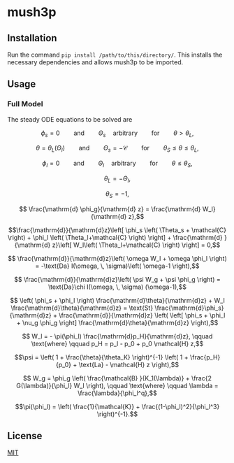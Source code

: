 # mush3p #

## Installation ##
Run the command `pip install /path/to/this/directory/`.
This installs the necessary dependencies and allows mush3p to be imported.

## Usage ##

### Full Model ###
The steady ODE equations to be solved are
```math
\phi_s = 0 \qquad \text{and} \qquad \Theta_s \quad \text{arbitrary} \qquad \text{for} \qquad \theta > \theta_L,
```

```math
\theta = \theta_L(\Theta_l)\qquad \text{and} \qquad \Theta_s = - \mathcal{C}
\qquad \text{for} \qquad \theta_S \leq \theta \leq \theta_L,
```

```math
\phi_l = 0 \qquad \text{and} \qquad \Theta_l \quad \text{arbitrary} \qquad \text{for} \qquad \theta \leq \theta_S,
```

```math
\theta_L = - \Theta_l,
```

```math
\theta_S = -1,
```

```math
  \frac{\mathrm{d} \phi_g}{\mathrm{d} z} = \frac{\mathrm{d} W_l}{\mathrm{d} z},
```

```math
\frac{\mathrm{d}}{\mathrm{d}z}\left[ \phi_s \left( \Theta_s + \mathcal{C} \right) + \phi_l \left( \Theta_l+\mathcal{C} \right) \right] 
+ \frac{\mathrm{d} }{\mathrm{d} z}\left[ W_l\left( \Theta_l+\mathcal{C} \right)  \right] 
= 0,
```

```math
  \frac{\mathrm{d}}{\mathrm{d}z}\left( \omega W_l + \omega \phi_l \right)
  = -\text{Da} I(\omega, \, \sigma)\left( \omega-1 \right),
```

```math
  \frac{\mathrm{d}}{\mathrm{d}z}\left( \psi W_g + \psi \phi_g \right) 
  = \text{Da}\chi I(\omega, \, \sigma) (\omega-1),
```

```math
  \left( \phi_s + \phi_l \right) \frac{\mathrm{d}\theta}{\mathrm{d}z}
  + W_l \frac{\mathrm{d}\theta}{\mathrm{d}z}
  =  \text{St} \frac{\mathrm{d}\phi_s}{\mathrm{d}z}
  + \frac{\mathrm{d}}{\mathrm{d}z}
  \left( \left[ \phi_s + \phi_l + \nu_g \phi_g \right] \frac{\mathrm{d}\theta}{\mathrm{d}z} \right),
```

```math
  W_l = - \pi(\phi_l) \frac{\mathrm{d}p_H}{\mathrm{d}z}, \qquad \text{where} \qquad p_H = p_l - p_0 + p_0 \mathcal{H} z,
```

```math
\psi = \left( 1 + \frac{\theta}{\theta_K} \right)^{-1}
\left( 1 + \frac{p_H}{p_0} + \text{La} - \mathcal{H} z \right),
```

```math
  W_g = \phi_g \left( \frac{\mathcal{B} }{K_1(\lambda)}
  + \frac{2 G(\lambda)}{\phi_l} W_l \right),
  \qquad \text{where} \qquad \lambda = \frac{\lambda}{\phi_l^q},
```

```math
\pi(\phi_l) = \left( \frac{1}{\mathcal{K}} + \frac{(1-\phi_l)^2}{\phi_l^3} \right)^{-1}.
```

## License ##
[MIT](https://choosealicense.com/licenses/mit/)
